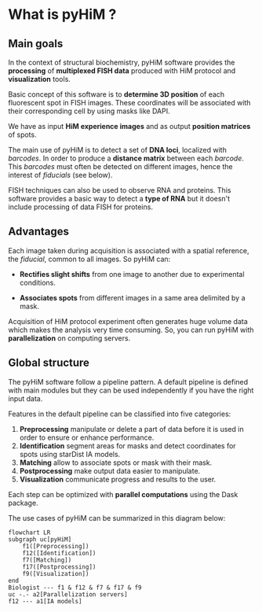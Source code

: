 # What is pyHiM ?

## Main goals

In the context of structural biochemistry, pyHiM software provides the **processing** of **multiplexed FISH data** produced with HiM protocol and **visualization** tools.

Basic concept of this software is to **determine 3D position** of each fluorescent spot in FISH images. These coordinates will be associated with their corresponding cell by using masks like DAPI.

We have as input **HiM experience images** and as output **position matrices** of spots.

The main use of pyHiM is to detect a set of **DNA loci**, localized with _barcodes_. In order to produce a **distance matrix** between each _barcode_. This _barcodes_ must often be detected on different images, hence the interest of _fiducials_ (see below).

FISH techniques can also be used to observe RNA and proteins. This software provides a basic way to detect a **type of RNA** but it doesn't include processing of data FISH for proteins.

## Advantages

Each image taken during acquisition is associated with a spatial reference, the _fiducial_, common to all images. So pyHiM can:

-   **Rectifies slight shifts** from one image to another due to experimental conditions.
    
-   **Associates spots** from different images in a same area delimited by a mask.
    

Acquisition of HiM protocol experiment often generates huge volume data which makes the analysis very time consuming. So, you can run pyHiM with **parallelization** on computing servers.

## Global structure
The pyHiM software follow a pipeline pattern. A default pipeline is defined with main modules but they can be used independently if you have the right input data.

Features in the default pipeline can be classified into five categories:
1. **Preprocessing** manipulate or delete a part of data before it is used in order to ensure or enhance performance.
2. **Identification** segment areas for masks and detect coordinates for spots using starDist IA models.
3. **Matching** allow to associate spots or mask with their mask.
4. **Postprocessing** make output data easier to manipulate.
5. **Visualization** communicate progress and results to the user.

Each step can be optimized with **parallel computations** using the Dask package.

The use cases of pyHiM can be summarized in this diagram below:

```{mermaid}
flowchart LR
subgraph uc[pyHiM]
	f1([Preprocessing])
	f12([Identification])
	f7([Matching])
	f17([Postprocessing])
	f9([Visualization])
end
Biologist --- f1 & f12 & f7 & f17 & f9
uc -.- a2[Parallelization servers]
f12 --- a1[IA models]
```